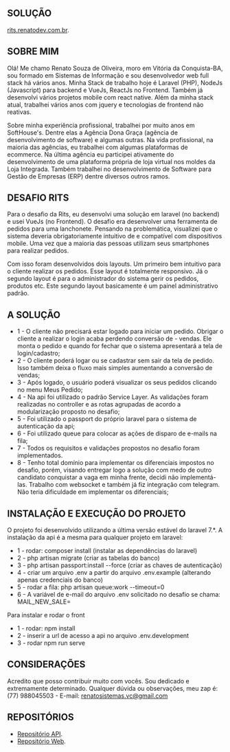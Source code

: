 
## SOLUÇÃO

[rits.renatodev.com.br](http://rits.renatodev.com.br).

## SOBRE MIM

Olá! Me chamo Renato Souza de Oliveira, moro em Vitória da Conquista-BA, sou formado em Sistemas de Informação e sou desenvolvedor web full stack há vários anos. Minha Stack de trabalho hoje é Laravel (PHP), NodeJs (Javascript) para backend e VueJs, ReactJs no Frontend. Também já desenvolvi vários projetos mobile com react native. Além da minha stack atual, trabalhei vários anos com jquery e tecnologias de frontend não reativas.

Sobre minha experiência profissional, trabalhei por muito anos em SoftHouse's. Dentre elas a Agência Dona Graça (agência de desenvolvimento de software) e algumas outras. Na vida profissional, na maioria das agências, eu trabalhei com algumas plataformas de ecommerce. Na última agência eu participei ativamente do desenvolvimento de uma plataforma própria de loja virtual nos moldes da Loja Integrada. Também trabalhei no desenvolvimento de Software para Gestão de Empresas (ERP) dentre diversos outros ramos.

## DESAFIO RITS

Para o desafio da Rits, eu desenvolvi uma solução em laravel (no backend) e usei VueJs (no Frontend). O desafio era desenvolver uma ferramenta de pedidos para uma lanchonete. Pensando na problemática, visualizei que o sistema deveria obrigatoriamente intuitivo de e compatível com dispositivos mobile. Uma vez que a maioria das pessoas utilizam seus smartphones para realizar pedidos. 

Com isso foram desenvolvidos dois layouts. Um primeiro bem intuitivo para o cliente realizar os pedidos. Esse layout é totalmente responsivo. Já o segundo layout é para o administrador do sistema gerir os pedidos, produtos etc. Este segundo layout basicamente é um painel administrativo padrão.

## A SOLUÇÃO

- 1 - O cliente não precisará estar logado para iniciar um pedido. Obrigar o cliente a realizar o login acaba perdendo conversão de - vendas. Ele monta o pedido e quando for fechar que o sistema apresentará a tela de login/cadastro;
- 2 - O cliente poderá logar ou se cadastrar sem sair da tela de pedido. Isso também deixa o fluxo mais simples aumentando a conversão de vendas;
- 3 - Após logado, o usuário poderá visualizar os seus pedidos clicando no menu Meus Pedido;
- 4 - Na api foi utilizado o padrão Service Layer. As validações foram realizadas no controller e as rotas agrupadas de acordo a modularização proposto no desafio;
- 5 - Foi utilizado o passport do próprio laravel para o sistema de autenticação da api;
- 6 - Foi utilizado queue para colocar as ações de disparo de e-mails na fila;
- 7 - Todos os requisitos e validações propostos no desafio foram implementados.
- 8 - Tenho total domínio para implementar os diferenciais impostos no desafio, porém, visando entregar logo a solução com medo de outro candidato conquistar a vaga em minha frente, decidi não implementá-las. Trabalho com websocket e também já fiz integração com telegram. Não teria dificuldade em implementar os diferenciais;

## INSTALAÇÃO E EXECUÇÃO DO PROJETO

O projeto foi desenvolvido utilizando a última versão estável do laravel 7.*. A instalação da api é a mesma para qualquer projeto em laravel:

- 1 - rodar: composer install (instalar as dependências do laravel)
- 2 - php artisan migrate (criar as tabelas do banco)
- 3 - php artisan passport:install --force (criar as chaves de autenticação)
- 4 - criar um arquivo .env a partir do arquivo .env.example (alterando apenas credenciais do banco)
- 5 - rodar a fila: php artisan queue:work --timeout=0
- 6 - A variável de e-mail do arquivo .env solicitado no desafio se chama: MAIL_NEW_SALE=

Para instalar e rodar o front

- 1 - rodar: npm install
- 2 - inserir a url de acesso a api no arquivo .env.development
- 3 - rodar npm run serve

## CONSIDERAÇÕES

Acredito que posso contribuir muito com vocês. Sou dedicado e extremamente determinado. Qualquer dúvida ou observações, meu zap é: (77) 988045503 - E-mail: renatosistemas.vc@gmail.com

## REPOSITÓRIOS

- [Repositório API](https://github.com/renatosistemasvc/desafio-rits-api).
- [Repositório Web](https://github.com/renatosistemasvc/desafio-rits-web).